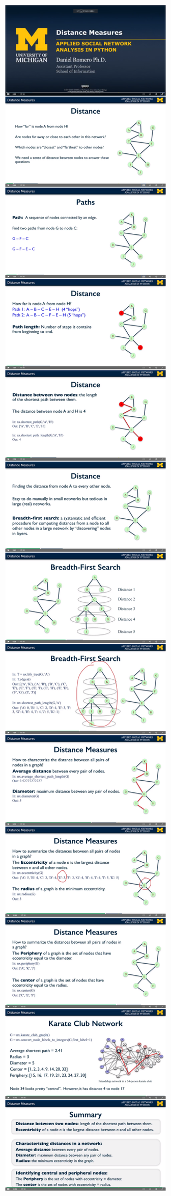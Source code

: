 <img src='../images/13.png' />
<img src='../images/14.png' />
<img src='../images/15.png' />
<img src='../images/16.png' />
<img src='../images/17.png' />
<img src='../images/18.png' />
<img src='../images/19.png' />
<img src='../images/20.png' />
<img src='../images/21.png' />
<img src='../images/22.png' />
<img src='../images/23.png' />
<img src='../images/24.png' />
<img src='../images/25.png' />